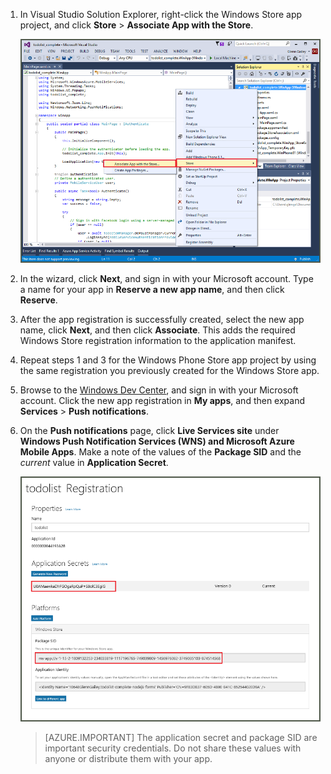 
1. In Visual Studio Solution Explorer, right-click the Windows Store app project, and click **Store** > **Associate App with the Store**.

    ![Associate app with Windows Store](./media/app-service-mobile-register-wns/notification-hub-associate-win8-app.png)
2. In the wizard, click **Next**, and sign in with your Microsoft account. Type a name for your app in **Reserve a new app name**, and then click **Reserve**.
3. After the app registration is successfully created, select the new app name, click **Next**, and then click **Associate**. This adds the required Windows Store registration information to the application manifest.
4. Repeat steps 1 and 3 for the Windows Phone Store app project by using the same registration you previously created for the Windows Store app.  
5. Browse to the [Windows Dev Center](https://dev.windows.com/en-us/overview), and sign in with your Microsoft account. Click the new app registration in **My apps**, and then expand **Services** > **Push notifications**.
6. On the **Push notifications** page, click **Live Services site** under **Windows Push Notification Services (WNS) and Microsoft Azure Mobile Apps**. Make a note of the values of the **Package SID** and the *current*  value in **Application Secret**. 

    ![App setting in the developer center](./media/app-service-mobile-register-wns/mobile-services-win8-app-push-auth.png)

    > [AZURE.IMPORTANT] The application secret and package SID are important security credentials. Do not share these values with anyone or distribute them with your app.
